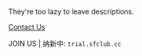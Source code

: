 They're too lazy to leave descriptions.

[Contact Us](mailto://sfclub@googlegroups.com)  

JOIN US | 纳新中: `trial.sfclub.cc`
